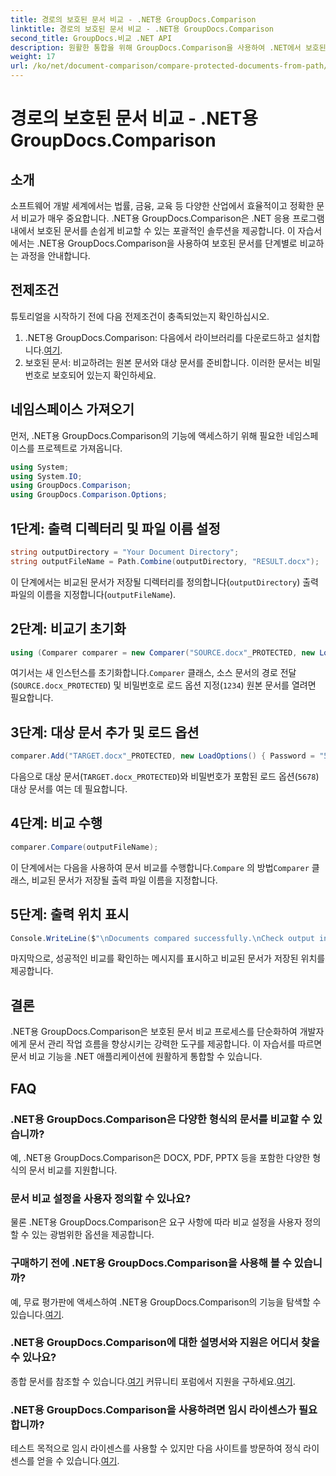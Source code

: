 ```yaml
---
title: 경로의 보호된 문서 비교 - .NET용 GroupDocs.Comparison
linktitle: 경로의 보호된 문서 비교 - .NET용 GroupDocs.Comparison
second_title: GroupDocs.비교 .NET API
description: 원활한 통합을 위해 GroupDocs.Comparison을 사용하여 .NET에서 보호된 문서를 쉽게 비교할 수 있습니다. 문서 관리 워크플로를 강화하세요.
weight: 17
url: /ko/net/document-comparison/compare-protected-documents-from-path/
---
```


# 경로의 보호된 문서 비교 - .NET용 GroupDocs.Comparison

## 소개
소프트웨어 개발 세계에서는 법률, 금융, 교육 등 다양한 산업에서 효율적이고 정확한 문서 비교가 매우 중요합니다. .NET용 GroupDocs.Comparison은 .NET 응용 프로그램 내에서 보호된 문서를 손쉽게 비교할 수 있는 포괄적인 솔루션을 제공합니다. 이 자습서에서는 .NET용 GroupDocs.Comparison을 사용하여 보호된 문서를 단계별로 비교하는 과정을 안내합니다.
## 전제조건
튜토리얼을 시작하기 전에 다음 전제조건이 충족되었는지 확인하십시오.
1.  .NET용 GroupDocs.Comparison: 다음에서 라이브러리를 다운로드하고 설치합니다.[여기](https://releases.groupdocs.com/comparison/net/).
2. 보호된 문서: 비교하려는 원본 문서와 대상 문서를 준비합니다. 이러한 문서는 비밀번호로 보호되어 있는지 확인하세요.

## 네임스페이스 가져오기
먼저, .NET용 GroupDocs.Comparison의 기능에 액세스하기 위해 필요한 네임스페이스를 프로젝트로 가져옵니다.
```csharp
using System;
using System.IO;
using GroupDocs.Comparison;
using GroupDocs.Comparison.Options;
```

## 1단계: 출력 디렉터리 및 파일 이름 설정
```csharp
string outputDirectory = "Your Document Directory";
string outputFileName = Path.Combine(outputDirectory, "RESULT.docx");
```
이 단계에서는 비교된 문서가 저장될 디렉터리를 정의합니다(`outputDirectory`) 출력 파일의 이름을 지정합니다(`outputFileName`).
## 2단계: 비교기 초기화
```csharp
using (Comparer comparer = new Comparer("SOURCE.docx"_PROTECTED, new LoadOptions(){ Password = "1234" }))
```
 여기서는 새 인스턴스를 초기화합니다.`Comparer` 클래스, 소스 문서의 경로 전달(`SOURCE.docx_PROTECTED`) 및 비밀번호로 로드 옵션 지정(`1234`) 원본 문서를 열려면 필요합니다.
## 3단계: 대상 문서 추가 및 로드 옵션
```csharp
comparer.Add("TARGET.docx"_PROTECTED, new LoadOptions() { Password = "5678" });
```
다음으로 대상 문서(`TARGET.docx_PROTECTED`)와 비밀번호가 포함된 로드 옵션(`5678`) 대상 문서를 여는 데 필요합니다.
## 4단계: 비교 수행
```csharp
comparer.Compare(outputFileName);
```
 이 단계에서는 다음을 사용하여 문서 비교를 수행합니다.`Compare` 의 방법`Comparer` 클래스, 비교된 문서가 저장될 출력 파일 이름을 지정합니다.
## 5단계: 출력 위치 표시
```csharp
Console.WriteLine($"\nDocuments compared successfully.\nCheck output in {Directory.GetCurrentDirectory()}.");
```
마지막으로, 성공적인 비교를 확인하는 메시지를 표시하고 비교된 문서가 저장된 위치를 제공합니다.

## 결론
.NET용 GroupDocs.Comparison은 보호된 문서 비교 프로세스를 단순화하여 개발자에게 문서 관리 작업 흐름을 향상시키는 강력한 도구를 제공합니다. 이 자습서를 따르면 문서 비교 기능을 .NET 애플리케이션에 원활하게 통합할 수 있습니다.
## FAQ
### .NET용 GroupDocs.Comparison은 다양한 형식의 문서를 비교할 수 있습니까?
예, .NET용 GroupDocs.Comparison은 DOCX, PDF, PPTX 등을 포함한 다양한 형식의 문서 비교를 지원합니다.
### 문서 비교 설정을 사용자 정의할 수 있나요?
물론 .NET용 GroupDocs.Comparison은 요구 사항에 따라 비교 설정을 사용자 정의할 수 있는 광범위한 옵션을 제공합니다.
### 구매하기 전에 .NET용 GroupDocs.Comparison을 사용해 볼 수 있습니까?
 예, 무료 평가판에 액세스하여 .NET용 GroupDocs.Comparison의 기능을 탐색할 수 있습니다.[여기](https://releases.groupdocs.com/).
### .NET용 GroupDocs.Comparison에 대한 설명서와 지원은 어디서 찾을 수 있나요?
 종합 문서를 참조할 수 있습니다.[여기](https://tutorials.groupdocs.com/comparison/net/) 커뮤니티 포럼에서 지원을 구하세요.[여기](https://forum.groupdocs.com/c/comparison/12).
### .NET용 GroupDocs.Comparison을 사용하려면 임시 라이센스가 필요합니까?
 테스트 목적으로 임시 라이센스를 사용할 수 있지만 다음 사이트를 방문하여 정식 라이센스를 얻을 수 있습니다.[여기](https://purchase.groupdocs.com/buy).